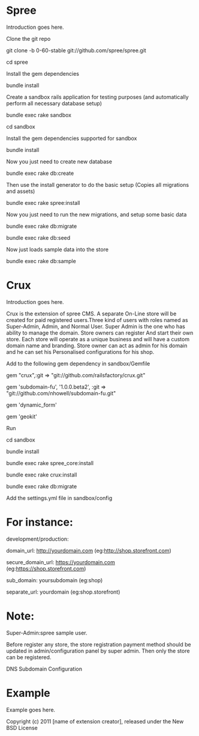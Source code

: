 ﻿Spree
====

Introduction goes here.

Clone the git repo   

git clone -b 0-60-stable git://github.com/spree/spree.git

cd spree

Install the gem dependencies

bundle install

Create a sandbox rails application for testing purposes (and automatically perform all necessary database setup)

bundle exec rake sandbox

cd sandbox

Install the gem dependencies supported for sandbox

bundle install

Now you just need to create new database

bundle exec rake db:create

Then use the install generator to do the basic setup (Copies all migrations and assets)

bundle exec rake spree:install

Now you just need to run the new migrations, and setup some basic data

bundle exec rake db:migrate

bundle exec rake db:seed

Now just loads sample data into the store

bundle exec rake db:sample

Crux
====

Introduction goes here.


Crux is the extension of spree CMS. A separate On-Line store will be created for paid registered users.Three kind of users with roles named as Super-Admin, Admin, and Normal
User. Super Admin is the one who has ability to manage the domain. Store owners can register
And start their own store. Each store will operate as a unique business and will have a custom
domain name and branding. Store owner can act as admin for his domain and he can set his
Personalised configurations for his shop.

Add to the following gem dependency in sandbox/Gemfile

gem "crux",:git => "git://github.com/railsfactory/crux.git"

gem 'subdomain-fu', '1.0.0.beta2', :git => "git://github.com/nhowell/subdomain-fu.git"

gem 'dynamic_form'

gem 'geokit'

Run

cd sandbox

bundle install

bundle exec rake spree_core:install

bundle exec rake crux:install

bundle exec rake db:migrate


Add the settings.yml file in sandbox/config




For instance:
====

development/production:

domain_url: http://yourdomain.com (eg:http://shop.storefront.com)

secure_domain_url: https://yourdomain.com (eg:https://shop.storefront.com)

sub_domain: yoursubdomain (eg:shop)

separate_url: yourdomain (eg:shop.storefront)


Note:
====

Super-Admin:spree sample user.

Before register any store, the store registration payment method  should be updated in admin/configuration panel by super admin. Then only the store can be registered.

DNS Subdomain Configuration


Example
=======

Example goes here.


Copyright (c) 2011 [name of extension creator], released under the New BSD License

